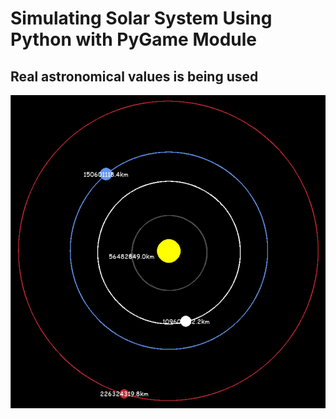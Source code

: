 # Simulating Solar System Using Python with PyGame Module
## Real astronomical values is being used

![](solar.png)
